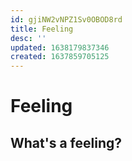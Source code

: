 ```yaml
---
id: gjiNW2vNPZ1Sv0OBOD8rd
title: Feeling
desc: ''
updated: 1638179837346
created: 1637859705125
---
```

# Feeling

## What's a feeling?
